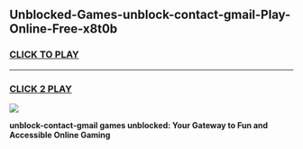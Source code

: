 
## Unblocked-Games-unblock-contact-gmail-Play-Online-Free-x8t0b
<h3>
<a href="https://premium76.site?title=unblock-contact-gmail&ref=26A">CLICK TO PLAY</a></h3>
<hr>

<h3>
<a href="https://premium76.site?title=unblock-contact-gmail&ref=26A">CLICK 2 PLAY</a>
  
</h3>

<a href="https://premium76.site?title=unblock-contact-gmail&ref=26A"><img src="https://clearcache.store/games.png"></a>


**unblock-contact-gmail games unblocked: Your Gateway to Fun and Accessible Online Gaming**
